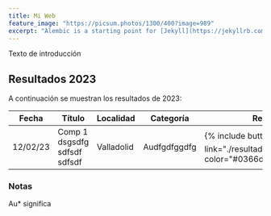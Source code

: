 ```yaml
---
title: Mi Web
feature_image: "https://picsum.photos/1300/400?image=989"
excerpt: "Alembic is a starting point for [Jekyll](https://jekyllrb.com/) projects. Rather than starting from scratch, this boilerplate is designed to get the ball rolling immediately. Install it, configure it, tweak it, push it."
---
```


Texto de introducción

## Resultados 2023

A continuación se muestran los resultados de 2023:

| Fecha    | Título  |  Localidad   |  Categoría  | Resultados |
|----------|---------|--------------|-------------|------------|
| 12/02/23 | Comp 1  dsgsdfg sdfsdf sdfsdf  |  Valladolid  |  Audfgdfggdfg |  {% include button.html text="Acta  ⬇️"  link="./resultados/2023/sample.pdf" color="#0366d6" %} | 



### Notas

Au* significa 